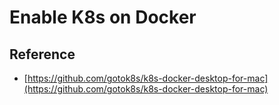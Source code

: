 # Enable K8s on Docker



## Reference

- [https://github.com/gotok8s/k8s-docker-desktop-for-mac](https://github.com/gotok8s/k8s-docker-desktop-for-mac)
